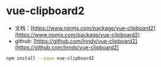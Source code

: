 # vue-clipboard2

- 文档：[https://www.npmjs.com/package/vue-clipboard2](https://www.npmjs.com/package/vue-clipboard2)
- github: [https://github.com/Inndy/vue-clipboard2](https://github.com/Inndy/vue-clipboard2)

```bash
npm install --save vue-clipboard2
```
